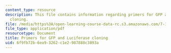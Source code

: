 ```yaml
---
content_type: resource
description: This file contains information regarding primers for GFP and luciferase
  cloning.
file: /media/https%3A/open-learning-course-data-rc.s3.amazonaws.com/7-15-experimental-molecular-genetics-spring-2015/6f9fb72b6ea93262c1e2987888c3893a_MIT7_15S15_Primerscloning.pdf
file_type: application/pdf
resourcetype: Document
title: Primers for GFP and Luciferase cloning
uid: 6f9fb72b-6ea9-3262-c1e2-987888c3893a
---
```

